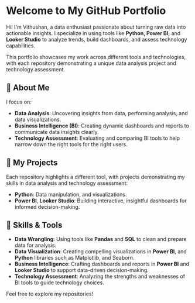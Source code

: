 # Welcome to My GitHub Portfolio

Hi! I'm Vithushan, a data enthusiast passionate about turning raw data into actionable insights. I specialize in using tools like **Python, Power BI,** and **Looker Studio** to analyze trends, build dashboards, and assess technology capabilities. 

This portfolio showcases my work across different tools and technologies, with each repository demonstrating a unique data analysis project and technology assessment.

## 🚀 About Me  
I focus on:
- **Data Analysis**: Uncovering insights from data, performing analysis, and data visualizations.
- **Business Intelligence (BI)**: Creating dynamic dashboards and reports to communicate data insights clearly.
- **Technology Assessment**: Evaluating and comparing BI tools to help narrow down the right tools for the right users.

## 📂 My Projects  
Each repository highlights a different tool, with projects demonstrating my skills in data analysis and technology assessment:  
- **Python**: Data manipulation, and visualizations.  
- **Power BI**, **Looker Studio**: Building interactive, insightful dashboards for informed decision-making.  

## 🔧 Skills & Tools  
- **Data Wrangling**: Using tools like **Pandas** and **SQL** to clean and prepare data for analysis.  
- **Data Visualization**: Creating compelling visualizations in **Power BI**, and **Python** libraries such as Matplotlib, and Seaborn. 
- **Business Intelligence**: Crafting dashboards and reports in **Power BI** and **Looker Studio** to support data-driven decision-making.  
- **Technology Assessment**: Analyzing the strengths and weaknesses of BI tools to guide technology choices.

Feel free to explore my repositories!
